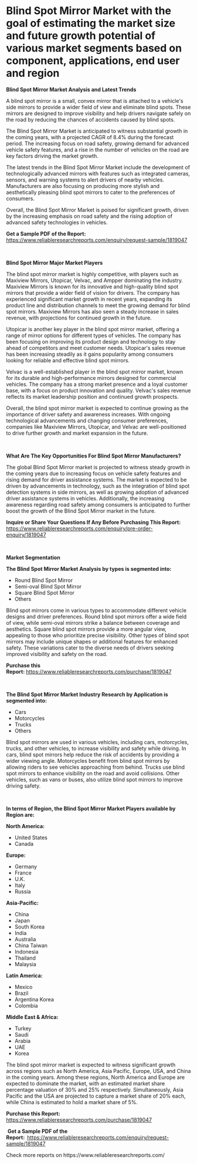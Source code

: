 <p><h1>Blind Spot Mirror Market with the goal of estimating the market size and future growth potential of various market segments based on component, applications, end user and region</h1></p><p><strong>Blind Spot Mirror Market Analysis and Latest Trends</strong></p>
<p><p>A blind spot mirror is a small, convex mirror that is attached to a vehicle's side mirrors to provide a wider field of view and eliminate blind spots. These mirrors are designed to improve visibility and help drivers navigate safely on the road by reducing the chances of accidents caused by blind spots.</p><p>The Blind Spot Mirror Market is anticipated to witness substantial growth in the coming years, with a projected CAGR of 8.4% during the forecast period. The increasing focus on road safety, growing demand for advanced vehicle safety features, and a rise in the number of vehicles on the road are key factors driving the market growth.</p><p>The latest trends in the Blind Spot Mirror Market include the development of technologically advanced mirrors with features such as integrated cameras, sensors, and warning systems to alert drivers of nearby vehicles. Manufacturers are also focusing on producing more stylish and aesthetically pleasing blind spot mirrors to cater to the preferences of consumers.</p><p>Overall, the Blind Spot Mirror Market is poised for significant growth, driven by the increasing emphasis on road safety and the rising adoption of advanced safety technologies in vehicles.</p></p>
<p><strong>Get a Sample PDF of the Report:&nbsp;</strong> <a href="https://www.reliableresearchreports.com/enquiry/request-sample/1819047">https://www.reliableresearchreports.com/enquiry/request-sample/1819047</a></p>
<p>&nbsp;</p>
<p><strong>Blind Spot Mirror Major Market Players</strong></p>
<p><p>The blind spot mirror market is highly competitive, with players such as Maxiview Mirrors, Utopicar, Velvac, and Ampper dominating the industry. Maxiview Mirrors is known for its innovative and high-quality blind spot mirrors that provide a wider field of vision for drivers. The company has experienced significant market growth in recent years, expanding its product line and distribution channels to meet the growing demand for blind spot mirrors. Maxiview Mirrors has also seen a steady increase in sales revenue, with projections for continued growth in the future.</p><p>Utopicar is another key player in the blind spot mirror market, offering a range of mirror options for different types of vehicles. The company has been focusing on improving its product design and technology to stay ahead of competitors and meet customer needs. Utopicar's sales revenue has been increasing steadily as it gains popularity among consumers looking for reliable and effective blind spot mirrors.</p><p>Velvac is a well-established player in the blind spot mirror market, known for its durable and high-performance mirrors designed for commercial vehicles. The company has a strong market presence and a loyal customer base, with a focus on product innovation and quality. Velvac's sales revenue reflects its market leadership position and continued growth prospects.</p><p>Overall, the blind spot mirror market is expected to continue growing as the importance of driver safety and awareness increases. With ongoing technological advancements and changing consumer preferences, companies like Maxiview Mirrors, Utopicar, and Velvac are well-positioned to drive further growth and market expansion in the future.</p></p>
<p>&nbsp;</p>
<p><strong>What Are The Key Opportunities For Blind Spot Mirror Manufacturers?</strong></p>
<p><p>The global Blind Spot Mirror market is projected to witness steady growth in the coming years due to increasing focus on vehicle safety features and rising demand for driver assistance systems. The market is expected to be driven by advancements in technology, such as the integration of blind spot detection systems in side mirrors, as well as growing adoption of advanced driver assistance systems in vehicles. Additionally, the increasing awareness regarding road safety among consumers is anticipated to further boost the growth of the Blind Spot Mirror market in the future.</p></p>
<p><strong>Inquire or Share Your Questions If Any Before Purchasing This Report:</strong> <a href="https://www.reliableresearchreports.com/enquiry/pre-order-enquiry/1819047">https://www.reliableresearchreports.com/enquiry/pre-order-enquiry/1819047</a></p>
<p>&nbsp;</p>
<p><strong>Market Segmentation</strong></p>
<p><strong>The Blind Spot Mirror Market Analysis by types is segmented into:</strong></p>
<p><ul><li>Round Blind Spot Mirror</li><li>Semi-oval Blind Spot Mirror</li><li>Square Blind Spot Mirror</li><li>Others</li></ul></p>
<p><p>Blind spot mirrors come in various types to accommodate different vehicle designs and driver preferences. Round blind spot mirrors offer a wide field of view, while semi-oval mirrors strike a balance between coverage and aesthetics. Square blind spot mirrors provide a more angular view, appealing to those who prioritize precise visibility. Other types of blind spot mirrors may include unique shapes or additional features for enhanced safety. These variations cater to the diverse needs of drivers seeking improved visibility and safety on the road.</p></p>
<p><strong>Purchase this Report:&nbsp;</strong><a href="https://www.reliableresearchreports.com/purchase/1819047">https://www.reliableresearchreports.com/purchase/1819047</a></p>
<p>&nbsp;</p>
<p><strong>The Blind Spot Mirror Market Industry Research by Application is segmented into:</strong></p>
<p><ul><li>Cars</li><li>Motorcycles</li><li>Trucks</li><li>Others</li></ul></p>
<p><p>Blind spot mirrors are used in various vehicles, including cars, motorcycles, trucks, and other vehicles, to increase visibility and safety while driving. In cars, blind spot mirrors help reduce the risk of accidents by providing a wider viewing angle. Motorcycles benefit from blind spot mirrors by allowing riders to see vehicles approaching from behind. Trucks use blind spot mirrors to enhance visibility on the road and avoid collisions. Other vehicles, such as vans or buses, also utilize blind spot mirrors to improve driving safety.</p></p>
<p>&nbsp;</p>
<p><strong>In terms of Region, the Blind Spot Mirror Market Players available by Region are:</strong></p>
<p>
    <p> <strong> North America: </strong>
        <ul>
            <li>United States</li>
            <li>Canada</li>
        </ul>
        </p> 
    <p> <strong> Europe: </strong>
        <ul>
            <li>Germany</li>
            <li>France</li>
            <li>U.K.</li>
            <li>Italy</li>
            <li>Russia</li>
        </ul>
        </p> 
    <p> <strong> Asia-Pacific: </strong>
        <ul>
            <li>China</li>
            <li>Japan</li>
            <li>South Korea</li>
            <li>India</li>
            <li>Australia</li>
            <li>China Taiwan</li>
            <li>Indonesia</li>
            <li>Thailand</li>
            <li>Malaysia</li>
        </ul>
        </p> 
    <p> <strong> Latin America: </strong>
        <ul>
            <li>Mexico</li>
            <li>Brazil</li>
            <li>Argentina Korea</li>
            <li>Colombia</li>
        </ul>
        </p> 
    <p> <strong> Middle East & Africa: </strong>
        <ul>
            <li>Turkey</li>
            <li>Saudi</li>
            <li>Arabia</li>
            <li>UAE</li>
            <li>Korea</li>
        </ul>
    </p>
    </p>
<p><p>The blind spot mirror market is expected to witness significant growth across regions such as North America, Asia Pacific, Europe, USA, and China in the coming years. Among these regions, North America and Europe are expected to dominate the market, with an estimated market share percentage valuation of 30% and 25% respectively. Simultaneously, Asia Pacific and the USA are projected to capture a market share of 20% each, while China is estimated to hold a market share of 5%.</p></p>
<p><strong>Purchase this Report: </strong><a href="https://www.reliableresearchreports.com/purchase/1819047">https://www.reliableresearchreports.com/purchase/1819047</a></p>
<p>&nbsp;<strong>Get a Sample PDF of the Report:&nbsp;&nbsp;</strong><a href="https://www.reliableresearchreports.com/enquiry/request-sample/1819047">https://www.reliableresearchreports.com/enquiry/request-sample/1819047</a></p>
<p><strong></strong></p>
<p>Check more reports on https://www.reliableresearchreports.com/</p>